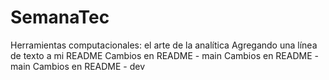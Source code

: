 # SemanaTec
Herramientas computacionales: el arte de la analítica
Agregando una línea de texto a mi README
Cambios en README - main
Cambios en README - main
Cambios en README - dev

